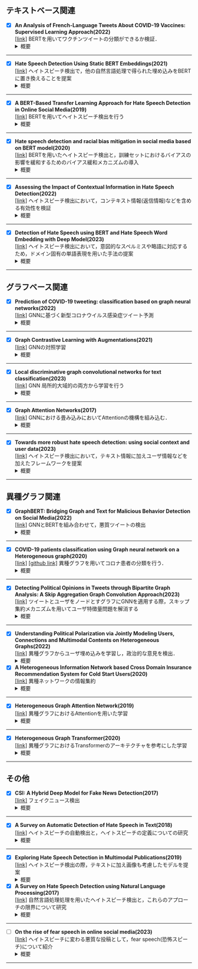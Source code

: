 ## テキストベース関連
- [x] **An Analysis of French-Language Tweets About COVID-19 Vaccines: Supervised Learning Approach(2022)**  
   [[link]](https://medinform.jmir.org/2022/5/e37831)
   BERTを用いてワクチンツイートの分類ができるか検証．
   <details><summary>概要</summary><div>
    ワクチン関連のツイートの特徴として，賛成反対いがいにも，曖昧，皮肉，無関係といったツイートが多くありこれらもうまく分類できるかどうかを検証．CamemBERT というフランス語BERTモデルを微調整して使用．ツイートは，(1) 賛成 反対 中立， (2) コンテンツの種類 (科学的，政治的，社会的，またはワクチン接種の状況) に分類．(1)の分類は困難，(2)の分類は(1)よりかは高いがまずまずの結果に．そこで，ツイート本文が170文字以上のものに限定して再度実験を行うと，結果が改善された．コメント：ツイートのラベル参考になりそう．ちなみにラベル付けは手動で行っていた．
--- 
- [x] **Hate Speech Detection Using Static BERT Embeddings(2021)**  
   [[link]](https://arxiv.org/abs/2106.15537)
   ヘイトスピーチ検出で，他の自然言語処理で得られた埋め込みをBERTに置き換えることを提案
   <details><summary>概要</summary><div>
   ETHOSヘイトスピーチ検出データセットを使用し，単語埋め込み(fastText(FT)，GloVe(GV)，またはFT+GVをBERT埋め込みで置き換えまたは統合することによって，ヘイトスピーチ検出分類器のパフォーマンスを分析．実験の結果，単語埋め込みとしてFT，GV，またはFT+GVを使用する場合と比較して，BERTを使用した場合の方がパフォーマンスが優れていることを確認．
--- 
- [x] **A BERT-Based Transfer Learning Approach for Hate Speech Detection in Online Social Media(2019)**  
   [[link]](https://arxiv.org/abs/1910.12574)
   BERTを用いてヘイトスピーチ検出を行う
   <details><summary>概要</summary><div>
   BERTベースのヘイトスピーチ検出の先駆けになるような研究．ヘイトスピーチ検出にBERTに基づく新しい転移学習アプローチを導入．特に，転移学習に基づく新しい微調整方法を使用して，ソーシャルメディアコンテンツ内の憎悪に満ちたコンテキストをキャプチャするBERTの機能を調査．提案したアプローチを評価するためにTwitterの公に利用可能なデータセットを使用した実験結果では，このソリューションが既存のアプローチと比較して，精度とリコールの点でかなりのパフォーマンスを得ることを示した．
--- 
- [x] **Hate speech detection and racial bias mitigation in social media based on BERT model(2020)**  
   [[link]](https://arxiv.org/abs/2008.06460)
   BERTを用いたヘイトスピーチ検出と，訓練セットにおけるバイアスの影響を緩和するためのバイアス緩和メカニズムの導入
   <details><summary>概要</summary><div>
   先程の「BERTを用いたヘイトスピーチ検出」の改善手法．訓練された分類器から生じるバイアスについて問題視．まず，BERTと呼ばれる既存の事前訓練済み言語モデルに基づくヘイトスピーチ検出のための転移学習アプローチを導入し，Twitter上の人種差別，性差別，憎悪または攻撃的なコンテンツに注釈を付けた2つの公に利用可能なデータセットで提案モデルを評価．次に，ヘイトスピーチ検出タスクにおけるバイアス緩和メカニズムを導入して，事前訓練済みBERTベースモデルの微調整中に訓練セットにおけるバイアスの影響を緩和する．
--- 
- [x] **Assessing the Impact of Contextual Information in Hate Speech Detection(2022)**  
   [[link]](https://ieeexplore.ieee.org/abstract/document/10076443)
   ヘイトスピーチ検出において，コンテキスト情報(返信情報)などを含める有効性を検証
   <details><summary>概要</summary><div>
   コンテキスト情報を持つことの重要さを評価するために，提案されたモデルに対して3つの異なるタイプの入力を検討．1)コンテキストを持たないコメント(None)，2)コンテキストとして返信されたツイートを持つコメント(Tweet)，3)返信されたツイートとニュース記事のテキストを持つコメント(Full)．ヘイトスピーチか否かの2値分類と，ヘイトスピーチの中の更に細かい分類まで行う多クラス分類の2つのタスクを行い，コンテキストによって2値分類では中程度の改善が見られ，多クラス分類ではより大幅な改善が見られた．
--- 
- [x] **Detection of Hate Speech using BERT and Hate Speech Word Embedding with Deep Model(2023)**  
   [[link]](https://www.tandfonline.com/doi/full/10.1080/08839514.2023.2166719)
   ヘイトスピーチ検出において，意図的なスペルミスや略語に対応するため，ドメイン固有の単語表現を用いた手法の提案
   <details><summary>概要</summary><div>
   ヘイトコミュニティは検出を回避するためにコミュニケーションにおいて略語，意図的なスペルミス，暗号化された単語を使用する傾向があり，ヘイトスピーチ検出タスクにさらなる課題があると指摘．論文では，特徴としてのドメイン固有の単語埋め込みとヘイトスピーチを自動的に検出するための分類器としての双方向性LSTMベースのディープモデルを利用することの実現可能性を検討．実験の結果，双方向性LSTMベースのディープモデルを用いたドメイン固有の単語埋め込みは93%のf1スコアを達成，BERTは利用可能なヘイトスピーチデータセットからの結合されたバランスのとれたデータセットで96%のf1スコアを達成．結論として，現在のSNSドメイン固有のコンテンツから大規模な事前訓練済みモデルを構築することは非常に有用と結論付けた．
---
## グラフベース関連
- [x] **Prediction of COVID-19 tweeting: classification based on graph neural networks(2022)**  
   [[link]](https://ieeexplore.ieee.org/abstract/document/9803426)
   GNNに基づく新型コロナウイルス感染症ツイート予測
   <details><summary>概要</summary><div>
    あるユーザが，今後コロナ関連のツイートをするかどうかを予測するモデルを構築．特に，node2vecを使用し，ユーザのフォロワーネットワークから抽出された特性のベクトルとしてユーザをモデル化している．
---
- [x] **Graph Contrastive Learning with Augmentations(2021)**  
   [[link]](https://arxiv.org/abs/2010.13902)
   GNNの対照学習
   <details><summary>概要</summary><div>
    対照学習の概念をGNNに適用．Graph Contrastive Learning（GCL）としている．グラフにおける不変表現の学習を促進させることが目的であり，実験により汎化性と頑健性が示された．拡張に関してはノードやエッジの削除，追加などが挙げられており，もう少し検討が必要な模様
---
- [x] **Local discriminative graph convolutional networks for text classification(2023)**  
   [[link]](https://link.springer.com/article/10.1007/s00530-023-01112-y)
   GNN 局所的大域的の両方から学習を行う
   <details><summary>概要</summary><div>
    従来のテキスト分類GNNの問題点として，正解ラベルと予測ラベルの適合度にのみ着目している点が挙げられる．つまり，グラフが暗黙的に符号化する局所的なクラス内多様性と局所的なクラス間類似性を無視しているといえる．テキスト分類の精度をより向上させるためには，クラス内とクラス間の両方の多様体構造を考慮することが重要となっている．そこで本論文では局所識別グラフ畳み込みネットワーク(LDGCN)を提案する．テキストデータの局所クラス間散布行列と局所クラス内散布行列を構築し，新しいLDGCNの特徴空間では，同じクラスのテキストは互いに密接にマッピングされ，異なるクラスのテキストはできるだけ離れてマッピングされるよう学習を行う．
---
- [x] **Graph Attention Networks(2017)**  
   [[link]](https://arxiv.org/abs/1710.10903)
   GNNにおける畳み込みにおいてAttentionの機構を組み込む．
   <details><summary>概要</summary><div>
    GCNにおける畳み込みで，近傍ソースノードの重要性を推定するAttention演算子，近傍ソースノードの情報を抽出するMessage演算子，Attention演算子とMessage演算子の積から全近傍情報を集約するAggregate演算子の計3つの演算子から，各近傍ソースノードのAttentionを考慮した学習を行い，重要なソースノードの情報をより集約するようなメカニズムを確率
---
- [x] **Towards more robust hate speech detection: using social context and user data(2023)**  
   [[link]](https://link.springer.com/article/10.1007/s13278-023-01051-6)
   ヘイトスピーチ検出において，テキスト情報に加えユーザ情報などを加えたフレームワークを提案
   <details><summary>概要</summary><div>
   ヘイトスピーチのニュアンスをより良く捕捉し検出精度を改善するために，投稿者のテキスト，社会的コンテキスト及び言語的特徴を取り入れる．ヘイトスピーチを検出するためにテキスト内容と社会的コンテキストを組み合わせたフレームワークを提案．具体的には，変分グラフオートエンコーダ(VGAE)を使用してソーシャルネットワーク，テキスト，およびプロフィール情報を使用して投稿者の統一された特徴を共同で学習．この方法を2つの多様なTwitterデータセットで評価し，既存の最先端の方法よりも大幅に優れていることを示した．つまり，ヘイトスピーチ検出にコンテキスト情報を考慮する有効性を示した．
---
## 異種グラフ関連
 - [x] **GraphBERT: Bridging Graph and Text for Malicious Behavior Detection on Social Media(2022)**  
   [[link]](https://ieeexplore.ieee.org/document/10027673)
GNNとBERTを組み合わせて，悪質ツイートの検出
   <details><summary>概要</summary><div>
   ツイートの情報(ハッシュタグやエンティティなど)を，ツイートノードと情報ノードでエッジを形成し異種グラフで表現．これでグラフベースの関係情報を得る．この情報とBERTを組み合わせて悪質ツイート，ユーザの分類を行う．BERT単体，またはBERT+CNN や BERT+LSTMの手法よりも良い結果に．つまり，GNNから有用な構造情報を取得できているということに
---
- [x] **COVID-19 patients classification using Graph neural network on a Heterogeneous graph(2020)**  
   [[link]](https://www.dbpia.co.kr/journal/articleDetail?nodeId=NODE10506109)
   [[github link]](https://github.com/KienMN/COVID-19-in-Korea-graph)
   異種グラフを用いてコロナ患者の分類を行う．
   <details><summary>概要</summary><div>
   コロナ患者と，患者の住む市，市のある県などをノードとして異種グラフを作成．GNNより患者の感染症例を分類．複雑なアプローチを施したが結果は改善されず．つまり，今回作成した異種グラフではニューラルネットワークの学習が困難だった．原因としてはクラスの不均衡さ，不十分な特徴量が考えられる．感染者の居住地情報が感染症例の分類に役立つと考えていたが，その情報のみでは不十分だった模様．データセットの改善や強力なGNNが解決策となると考えられる．
---
- [x] **Detecting Political Opinions in Tweets through Bipartite Graph Analysis: A Skip Aggregation Graph Convolution Approach(2023)**  
   [[link]](https://arxiv.org/abs/2304.11367)
   ツイートとユーザをノードとすグラフにGNNを適用する際，スキップ集約メカニズムを用いてユーザ特徴量問題を解消する
   <details><summary>概要</summary><div>
    ツイート中の政治的意見を検出するために，ユーザーの投稿とリツイートの行動に基づいてユーザーとツイートの二部グラフを構築し，GNNベースのノード分類問題に変換する．GNNを適用する際，ツイート表現を学習するために，新しいスキップ集約メカニズムを提案する．グラフを構築する際，ツイートノードはBERTを用いて初期特徴量を設定することができるが，ユーザノードはテキストではないため初期特徴量を設定することができない．そこで，ツイート表現を学習する際に2近傍先のノード，つまりユーザノードをスキップしたツイートノードの特徴量から学習を行うことで，先ほどの問題を解決する．
---
- [x] **Understanding Political Polarization via Jointly Modeling Users, Connections and Multimodal Contents on Heterogeneous Graphs(2022)**  
   [[link]](https://dl.acm.org/doi/abs/10.1145/3503161.3547898)
   異種グラフからユーザ埋め込みを学習し，政治的な意見を検出．
   <details><summary>概要</summary><div>
    最終的にはその結果から政治的偏向の理解を深めることが目的.コンテンツ(ツイート)のみでなく，ユーザとツイートがエッジで結ばれた異種グラフを作成．ユーザノードの初期特徴量はフォローフォロワー数やプロフィール文，ツイートノードはテキスト情報と投稿したユーザ情報から算出．この異種グラフにGNNを適用し政治的偏向の理解に有効なembeddingを得る．同種のGNNフレームワークを凌駕する精度でユーザー埋め込みを学習．
- [x] **A Heterogeneous Information Network based Cross Domain Insurance Recommendation System for Cold Start Users(2020)**  
   [[link]](https://arxiv.org/abs/2007.15293)
   異種ネットワークの情報集約
   <details><summary>概要</summary><div>
    ユーザへの保険推薦のための，異種情報ネットワークに基づくクロスドメイン推薦．
    推薦のために，3つのレベル（関係，ノード，意味）の注意集約(attention aggregation)を採用し，ユーザーと保険商品の表現を得る．具体的には，まず1ホップ異種隣接を集約するための関係的注意を提案する．これは，異なる1ホップ近傍間で同じ集計関数を使用するのではなく，関係の種類ごとに特定の集計関数を学習する．次にメタパスに基づく隣接を集約するためのノード注意，メタパスに基づく隣接集合を集約するための意味的注意を提案する．(メタパスが異なれば，意味も異なるという考えに基づき，メタパスにに基づく隣接の定義を与えている)最後に，関係的注意の集約と意味的注意の集約の結果を元のノード埋め込みに集約し，ノード表現を更新する．
---
- [x] **Heterogeneous Graph Attention Network(2019)**  
   [[link]](https://arxiv.org/abs/1903.07293)
   異種グラフにおけるAttentionを用いた学習
   <details><summary>概要</summary><div>
   ノードとそのメタパスに基づく隣接ノードとの間の重要度を学習する「ノードレベルAttention」と，異なるメタパスの重要度を学習する「セマンティックレベルAttention」が存在する．ノードレベルAttentionでは，各メタパスごと(どのノードを基準に近傍を考えるか)の近傍ノードから，重要なノードを決定，つまり，(1)Aベースにおける近傍ノードのうち重要なもの(2)Dベースにおける近傍ノードのうち重要なものを決定する．そしてそれらの重要性を考慮して，ソースノードに情報を集約させる．「セマンティックレベルAttention」では，「ノードレベルAttention」で得られた各メタパスごとの重要ノードを考慮したソースノードのうち，それぞれのメタパスの重要性を決定する．以上のプロセスで，異種グラフの学習を行う．
---
- [x] **Heterogeneous Graph Transformer(2020)**  
   [[link]](https://arxiv.org/abs/2003.01332)
   異種グラフにおけるTransformerのアーキテクチャを参考にした学習
   <details><summary>概要</summary><div>
   異種グラフにおける学習において，Attentionを計算する際にTransformerのアーキテクチャを用いて異種グラフの各メタパス情報を考慮した学習を行う．具体的には，同種GNNであるGATにおけるAttentionを計算する際，Transformerのアーキテクチャを参考に各ソースノード，ターゲットノードの種類ごとに固有の表現空間に，Query,Keyとしてマッピングする．そして，GATにおけるMessageを計算する際，ターゲットノードの種類ごとに固有の表現空間に，Vakueとしてマッピングする．そうすることで，異種グラフにおける各メタパスごとに固有の表現空間を保持する．
---
## その他
- [x] **CSI: A Hybrid Deep Model for Fake News Detection(2017)**  
   [[link]](https://arxiv.org/abs/1703.06959)
   フェイクニュース検出
   <details><summary>概要</summary><div>
    フェイクニュースの自動検出の際に，Capture，Score，Integrateという3つのモジュールからモデルを提案する．Captureは，RNNを用いてニュース記事に対するユーザの時間的表現を取得，Scoreはユーザの行動に基づいてスコアを学習し，Integrateはこの2つのモジュールの統合を行い，出力で記事がFakeかどうかを判断．ユーザの特徴量は，ユーザについては，どの記事に関与したかに着目していた
---
- [x] **A Survey on Automatic Detection of Hate Speech in Text(2018)**  
   [[link]](https://dl.acm.org/doi/10.1145/3232676)
   ヘイトスピーチの自動検出と，ヘイトスピーチの定義についての研究
   <details><summary>概要</summary><div>
   テキスト中のヘイトスピーチの自動検出が過去数年にわたってどのように進化してきたかについての調査．最初に，SNSから他の媒体までの異なる状況におけるヘイトスピーチの概念を分析した．さらに，他文献に見られる分類のための例と規則を，それらの規則に賛成または反対する議論とともに提示した．批判的な見解としては，我々が文献に見られる他の視点よりも，ヘイトスピーチについてより包括的で一般的な定義を持っていることを指摘した．これは，インターネットやSNS上の微妙な形態の差別も発見されるべきであると提案するからである．我々の分析により，ヘイトスピーチをネットいじめ，暴言，差別，毒，炎上，過激主義，過激化と比較することが重要であると結論づけた．
---
- [x] **Exploring Hate Speech Detection in Multimodal Publications(2019)**  
   [[link]](https://arxiv.org/abs/1910.03814)
   ヘイトスピーチ検出の際，テキストに加え画像も考慮したモデルを提案
   <details><summary>概要</summary><div>
   本研究では，テキストと画像によって形成される投稿(Twitterなど)から大規模なデータセットを収集して注釈を付け，ヘイトスピーチ検出のためにテキストと視覚情報を共同で分析する異なるモデルを提案し，それらを単一モード検出と比較．定量的および定性的結果を提供し，提案されたタスクの課題を分析，結果としては，画像がヘイトスピーチ検出タスクに有用であっても，現在のマルチモーダルモデルはテキストのみを分析するモデルよりも優れていないことが分かった．
- [x] **A Survey on Hate Speech Detection using Natural Language Processing(2017)**  
   [[link]](https://aclanthology.org/W17-1101/)
   自然言語処理処理を用いたヘイトスピーチ検出と，これらのアプローチの限界について研究
   <details><summary>概要</summary><div>
   ヘイトスピーチの自動検出に関する調査．これらのタスクは通常，教師付き学習問題としてフレーム化される．テキストから得られた情報は，ヘイトスピーチの存在を示唆する唯一の手がかりではないかもしれないことを主張．メタ情報または他のモダリティからの情報(例えば，メッセージに添付された画像)によって補完することができると考えられる．多くの複雑な特徴の一般的な有効性について判断することは困難である．なぜなら，ほとんどの場合，それらは個々のデータセットでのみ評価され，そのほとんどは公に利用可能ではなく，特定の少数民族のいじめなどヘイトスピーチのサブタイプのみを扱うことが多いからである．
---
- [ ] **On the rise of fear speech in online social media(2023)**  
   [[link]](https://www.pnas.org/doi/abs/10.1073/pnas.2212270120)
   ヘイトスピーチに変わる悪質な投稿として，fear speech(恐怖スピーチ)について紹介
   <details><summary>概要</summary><div>
   恐怖スピーチは，その名が示すように対象コミュニティに対する恐怖を扇動しようとする内容である．本稿ではGab.comから収集した400Kの恐怖スピーチと700K以上のヘイトスピーチ投稿の普及を理解するための大規模な研究を紹介．データセットの調査結果より，多数の恐怖スピーチを投稿したユーザーは，多数のヘイトスピーチを投稿したユーザーよりも多くのフォロワーを獲得し，ソーシャルネットワークの中心的な位置を占めている．また，返信，拡散，メンションを通じてヘイトスピーチユーザーよりも効果的に良性のユーザーに接触していることが確認．これはヘイトスピーチとは異なり，恐怖スピーチには有害な内容がほとんど含まれておらず，もっともらしく見えるという事実と関連しているといえる．さらに，恐怖スピーチのトピックはほとんどの場合コミュニティを(偽の)議論の連鎖を使って加害者として描写しているが，ヘイトスピーチのトピックは直接的な複数の標的を攻撃している．したがって，一般ユーザーが恐怖スピーチに対してより騙されやすいという傾向も見られた．

---

